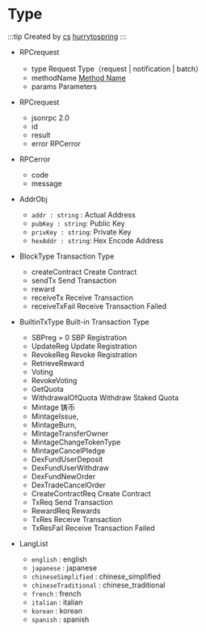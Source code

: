 # Type

:::tip Created by
[cs](https://github.com/lovelycs)
[hurrytospring](https://github.com/hurrytospring)
:::

- RPCrequest
    - type Request Type（request | notification | batch）
    - methodName [Method Name](/api/vitejs/const.html#method)
    - params Parameters

- RPCrequest
    - jsonrpc 2.0
    - id
    - result
    - error RPCerror

- RPCerror
    - code
    - message

- AddrObj
    - `addr : string` : Actual Address
    - `pubKey : string`: Public Key 
    - `privKey : string`: Private Key 
    - `hexAddr : string`: Hex Encode Address
    

- BlockType  Transaction Type
    - createContract Create Contract
    - sendTx Send Transaction
    - reward
    - receiveTx Receive Transaction
    - receiveTxFail Receive Transaction Failed

- BuiltinTxType Built-in Transaction Type
    - SBPreg = 0 SBP Registration
    - UpdateReg Update Registration
    - RevokeReg Revoke Registration
    - RetrieveReward 
    - Voting
    - RevokeVoting
    - GetQuota
    - WithdrawalOfQuota Withdraw Staked Quota
    - Mintage 铸币
    - MintageIssue,
    - MintageBurn,
    - MintageTransferOwner 
    - MintageChangeTokenType
    - MintageCancelPledge
    - DexFundUserDeposit
    - DexFundUserWithdraw
    - DexFundNewOrder
    - DexTradeCancelOrder
    - CreateContractReq Create Contract
    - TxReq Send Transaction
    - RewardReq Rewards
    - TxRes Receive Transaction
    - TxResFail Receive Transaction Failed

- LangList
    - `english` : english
    - `japanese` : japanese
    - `chineseSimplified` : chinese_simplified
    - `chineseTraditional` : chinese_traditional
    - `french` : french
    - `italian` : italian
    - `korean` : korean
    - `spanish` : spanish
